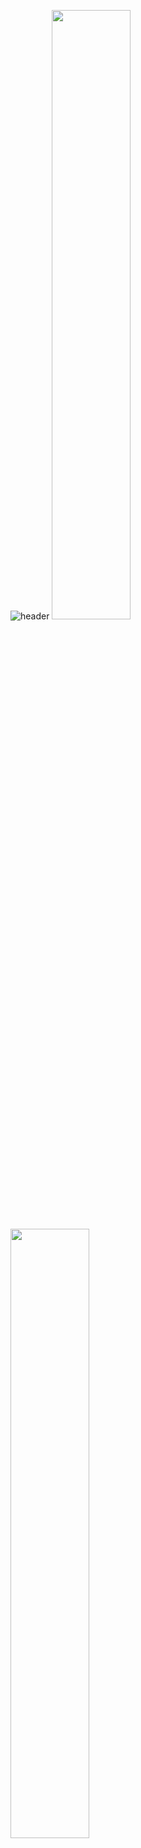 ![header](https://capsule-render.vercel.app/api?type=waving&color=gradient&height=300&section=header&text=SangAu&desc=Studying%20the%20iOS%20is%20lovely&fontSize=80&animation=twinkling&descAlignY=30)
<img width=50% src="https://github-readme-stats.vercel.app/api?username=ChoiSihun"/><img width=50%  src="https://github-readme-stats.vercel.app/api/top-langs/?username=SangAu124&layout=compact"/>

<!--
**ChoiSihun/ChoiSihun** is a ✨ _special_ ✨ repository because its `README.md` (this file) appears on your GitHub profile.

Here are some ideas to get you started:

- 🔭 I’m currently working on ...
- 🌱 I’m currently learning ...
- 👯 I’m looking to collaborate on ...
- 🤔 I’m looking for help with ...
- 💬 Ask me about ...
- 📫 How to reach me: ...
- 😄 Pronouns: ...
- ⚡ Fun fact: ...
-->
